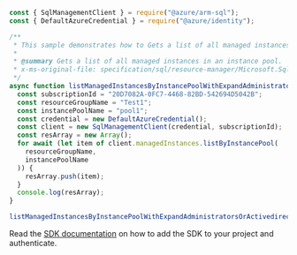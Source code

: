 ```javascript
const { SqlManagementClient } = require("@azure/arm-sql");
const { DefaultAzureCredential } = require("@azure/identity");

/**
 * This sample demonstrates how to Gets a list of all managed instances in an instance pool.
 *
 * @summary Gets a list of all managed instances in an instance pool.
 * x-ms-original-file: specification/sql/resource-manager/Microsoft.Sql/preview/2021-05-01-preview/examples/ManagedInstanceListByInstancePoolWithExpandEqualsAdministrators.json
 */
async function listManagedInstancesByInstancePoolWithExpandAdministratorsOrActivedirectory() {
  const subscriptionId = "20D7082A-0FC7-4468-82BD-542694D5042B";
  const resourceGroupName = "Test1";
  const instancePoolName = "pool1";
  const credential = new DefaultAzureCredential();
  const client = new SqlManagementClient(credential, subscriptionId);
  const resArray = new Array();
  for await (let item of client.managedInstances.listByInstancePool(
    resourceGroupName,
    instancePoolName
  )) {
    resArray.push(item);
  }
  console.log(resArray);
}

listManagedInstancesByInstancePoolWithExpandAdministratorsOrActivedirectory().catch(console.error);
```

Read the [SDK documentation](https://github.com/Azure/azure-sdk-for-js/blob/%40azure%2Farm-sql_9.0.1/sdk/sql/arm-sql/README.md) on how to add the SDK to your project and authenticate.
